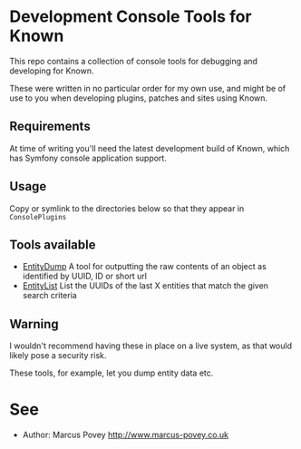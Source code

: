 # Development Console Tools for Known

This repo contains a collection of console tools for debugging and developing for Known.

These were written in no particular order for my own use, and might be of use to you when 
developing plugins, patches and sites using Known.

## Requirements

At time of writing you'll need the latest development build of Known, which has Symfony console
application support.

## Usage

Copy or symlink to the directories below so that they appear in ```ConsolePlugins```

## Tools available

* [EntityDump](EntityDump) A tool for outputting the raw contents of an object as identified by UUID, ID or short url
* [EntityList](EntityList) List the UUIDs of the last X entities that match the given search criteria

## Warning

I wouldn't recommend having these in place on a live system, as that would likely pose a security risk.

These tools, for example, let you dump entity data etc.

# See

* Author: Marcus Povey http://www.marcus-povey.co.uk

